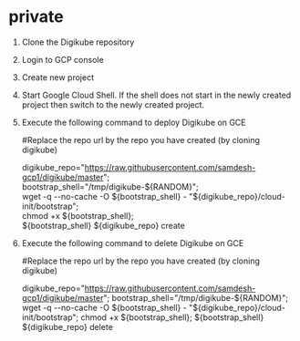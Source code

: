 # private

1. Clone the Digikube repository
2. Login to GCP console
3. Create new project
4. Start Google Cloud Shell.  If the shell does not start in the newly created project then switch to the newly created project.
5. Execute the following command to deploy Digikube on GCE
  
      #Replace the repo url by the repo you have created (by cloning digikube)

      digikube_repo="https://raw.githubusercontent.com/samdesh-gcp1/digikube/master";	
      bootstrap_shell="/tmp/digikube-${RANDOM}";										
      wget -q --no-cache -O ${bootstrap_shell} - "${digikube_repo}/cloud-init/bootstrap";		
      chmod +x ${bootstrap_shell};														
      ${bootstrap_shell} ${digikube_repo} create
  
  
6. Execute the following command to delete Digikube on GCE

      #Replace the repo url by the repo you have created (by cloning digikube)
      
      digikube_repo="https://raw.githubusercontent.com/samdesh-gcp1/digikube/master";
      bootstrap_shell="/tmp/digikube-${RANDOM}";
      wget -q --no-cache -O ${bootstrap_shell} - "${digikube_repo}/cloud-init/bootstrap";
      chmod +x ${bootstrap_shell};
      ${bootstrap_shell} ${digikube_repo} delete 
